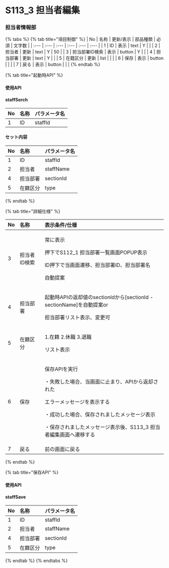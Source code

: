 # S113\_3 担当者編集

### 担当者情報部

{% tabs %}
{% tab title="項目制御" %}
| No | 名称 | 更新/表示 | 部品種類 | 必須 | 文字数 |
| :--- | :--- | :--- | :--- | :--- | :--- |
| 1 | ID | 表示 | text | Y |  |
| 2 | 担当者 | 更新 | text | Y | 50 |
| 3 | 担当部署ID検索 | 表示 | button | Y |  |
| 4 | 担当部署 | 更新 | text | Y |  |
| 5 | 在籍区分 | 更新 | list |  |  |
| 6 | 保存 | 表示 | button |  |  |
| 7 | 戻る | 表示 | button |  |  |
{% endtab %}

{% tab title="起動時API" %}
#### 使用API

#### staffSerch

| No | 名称 | パラメータ名 |
| :--- | :--- | :--- |
| 1 | ID | staffId |

#### セット内容

| No | 名称 | パラメータ名 |
| :--- | :--- | :--- |
| 1 | ID | staffId |
| 2 | 担当者 | staffName |
| 4 | 担当部署 | sectionId |
| 5 | 在籍区分 | type |
{% endtab %}

{% tab title="詳細仕様" %}
<table>
  <thead>
    <tr>
      <th style="text-align:left">No</th>
      <th style="text-align:left">名称</th>
      <th style="text-align:left">表示条件/仕様</th>
    </tr>
  </thead>
  <tbody>
    <tr>
      <td style="text-align:left">3</td>
      <td style="text-align:left">担当者ID検索</td>
      <td style="text-align:left">
        <p>常に表示</p>
        <p>押下でS112_1 担当部署一覧画面POPUP表示</p>
        <p>ID押下で当画面遷移、担当部署ID、担当部署名</p>
        <p>自動提案</p>
      </td>
    </tr>
    <tr>
      <td style="text-align:left">4</td>
      <td style="text-align:left">担当部署</td>
      <td style="text-align:left">
        <p>起動時APIの返却値のsectionIdから[sectionId - sectionName]を自動提案or</p>
        <p>担当部署リスト表示、変更可</p>
      </td>
    </tr>
    <tr>
      <td style="text-align:left">5</td>
      <td style="text-align:left">在籍区分</td>
      <td style="text-align:left">
        <p>1.在籍 2.休職 3.退職</p>
        <p>リスト表示</p>
      </td>
    </tr>
    <tr>
      <td style="text-align:left">6</td>
      <td style="text-align:left">保存</td>
      <td style="text-align:left">
        <p>保存APIを実行</p>
        <p>・失敗した場合、当画面に止まり、APIから返却された</p>
        <p>エラーメッセージを表示する</p>
        <p>・成功した場合、保存されましたメッセージ表示</p>
        <p>・保存されましたメッセージ表示後、S113_3 担当者編集画面へ遷移する</p>
      </td>
    </tr>
    <tr>
      <td style="text-align:left">7</td>
      <td style="text-align:left">戻る</td>
      <td style="text-align:left">前の画面に戻る</td>
    </tr>
  </tbody>
</table>
{% endtab %}

{% tab title="保存API" %}
#### 使用API

#### staffSave

| No | 名称 | パラメータ名 |
| :--- | :--- | :--- |
| 1 | ID | staffId |
| 2 | 担当者 | staffName |
| 4 | 担当部署 | sectionId |
| 5 | 在籍区分 | type |
{% endtab %}
{% endtabs %}

